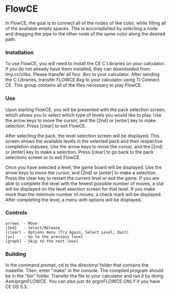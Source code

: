# FlowCE

In FlowCE, the goal is to connect all of the nodes of like color, while filling all of the available empty spaces. This is accomplished by selecting a node and dragging the pipe to the other node of the same color along the desired path.

### Installation

To use FlowCE, you will need to install the CE C Libraries on your calculator. If you do not already have them installed, they can downloaded from tiny.cc/clibs. Please transfer all four .8xv to your calculator. After sending the C Libraries, transfer FLOWCE.8xg to your calculator using TI Connect CE. This group contains all of the files necessary to play FlowCE.

### Use

Upon starting FlowCE, you will be presented with the pack selection screen, which allows you to select which type of levels you would like to play. Use the arrow keys to move the cursor, and the [2nd] or [enter] key to make selection. Press [clear] to exit FlowCE.

After selecting the pack, the level selection screen will be displayed. This screen shows the available levels in the selected pack and their respective completion statuses. Use the arrow keys to move the corsor, and the [2nd] or [enter] key to make a selection. Press [clear] to go back to the pack selections screen or to exit FlowCE.

Once you have selected a level, the game board will be displayed. Use the arrow keys to move the cursor, and [2nd] or [enter] to make a selection. Press the clear key to restart the current level or exit the game. If you are able to complete the level with the fewest possible number of moves, a star will be displayed on the level seection screen for that level. If you make more than the minimum number of moves, a check mark will be displayed. After completing the level, a menu with options will be displayed.

### Controls

    arrows  - Move
    [2nd]   - Select/Release
    [clear] - Options menu (Try Again, Select Level, Quit)
    [y=]    - Go to the previous level
    [graph] - Skip to the next level


### Building

In the command prompt, cd to the directory/ folder that contains the makefile.  Then, enter "make" in the console.  The compiled program should be in the "bin" folder.  Transfer the file to your calculator and run it by doing Asm(prgmFLOWCE.
You can also just do prgmFLOWCE *ONLY* if you have CE OS 5.3.
